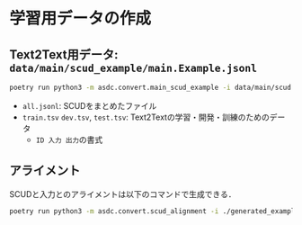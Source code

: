 
# 学習用データの作成

## Text2Text用データ: ``data/main/scud_example/main.Example.jsonl``

```bash
poetry run python3 -m asdc.convert.main_scud_example -i data/main/scud --ref data/main/dialog/json -o data/main/scud_example/main.Example.jsonl
```

- ``all.jsonl``: SCUDをまとめたファイル
- ``train.tsv`` ``dev.tsv``, ``test.tsv``: Text2Textの学習・開発・訓練のためのデータ
    - ``ID 入力 出力``の書式

## アライメント

SCUDと入力とのアライメントは以下のコマンドで生成できる．

```bash
poetry run python3 -m asdc.convert.scud_alignment -i ./generated_examples_dir/main/all.jsonl -o ./generated_examples_dir/main/alignment.jsonl
```
